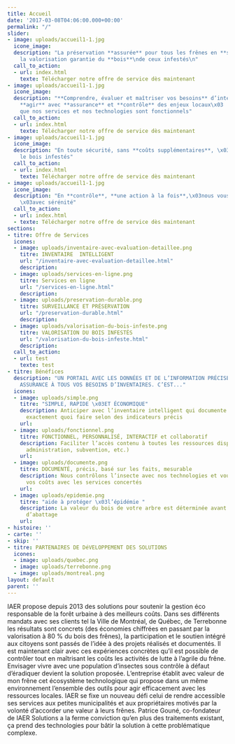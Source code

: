 ```yaml
---
title: Accueil
date: '2017-03-08T04:06:00.000+00:00'
permalink: "/"
slider:
- image: uploads/accueil1-1.jpg
  icone_image: 
  description: "La préservation **assurée** pour tous les frênes en **santé** \x03et
    la valorisation garantie du **bois**\nde ceux infestés\n"
  call_to_action:
  - url: index.html
    texte: Télécharger notre offre de service dès maintenant
- image: uploads/accueil1-1.jpg
  icone_image: 
  description: "**Comprendre, évaluer et maîtriser vos besoins** d’intervention \nPlanifier,
    **agir** avec **assurance** et **contrôle** des enjeux locaux\x03   \n\n\nParce
    que nos services et nos technologies sont fonctionnels"
  call_to_action:
  - url: index.html
    texte: Télécharger notre offre de service dès maintenant
- image: uploads/accueil1-1.jpg
  icone_image: 
  description: "En toute sécurité, sans **coûts supplémentaires**, \x03\n\nvaloriser
    le bois infestés"
  call_to_action:
  - url: index.html
    texte: Télécharger notre offre de service dès maintenant
- image: uploads/accueil1-1.jpg
  icone_image: 
  description: "En **contrôle**, **une action à la fois**,\x03nous vous **accompagnons**
    \x03avec sérénité"
  call_to_action:
  - url: index.html
  - texte: Télécharger notre offre de service dès maintenant
sections:
- titre: Offre de Services
  icones:
  - image: uploads/inventaire-avec-evaluation-detaillee.png
    titre: INVENTAIRE  INTELLIGENT
    url: "/inventaire-avec-evaluation-detaillee.html"
    description: 
  - image: uploads/services-en-ligne.png
    titre: Services en ligne
    url: "/services-en-ligne.html"
    description: 
  - image: uploads/preservation-durable.png
    titre: SURVEILLANCE ET PRÉSERVATION
    url: "/preservation-durable.html"
    description: 
  - image: uploads/valorisation-du-bois-infeste.png
    titre: VALORISATION DU BOIS INFESTÉS
    url: "/valorisation-du-bois-infeste.html"
    description: 
  call_to_action:
  - url: test
    texte: test
- titre: Bénéfices
  description: "UN PORTAIL AVEC LES DONNÉES ET DE L’INFORMATION PRÉCISE POUR RÉPONDRE\x03AVEC
    ASSURANCE À TOUS VOS BESOINS D’INVENTAIRES. C’EST..."
  icones:
  - image: uploads/simple.png
    titre: "SIMPLE, RAPIDE \x03ET ÉCONOMIQUE"
    description: Anticiper avec l’inventaire intelligent qui documente et précise
      exactement quoi faire selon des indicateurs précis
    url: 
  - image: uploads/fonctionnel.png
    titre: FONCTIONNEL, PERSONNALISÉ, INTERACTIF et collaboratif
    description: Faciliter l’accès contenu à toutes les ressources disponibles (professionnels,
      administration, subvention, etc.)
    url: 
  - image: uploads/documente.png
    titre: DOCUMENTÉ, précis, basé sur les faits, mesurable
    description: Nous contrôlons l’insecte avec nos technologies et vous maîtrisez
      vos coûts avec les services concertés
    url: 
  - image: uploads/epidemie.png
    titre: "aide à protéger \x03l’épidémie "
    description: La valeur du bois de votre arbre est déterminée avant les travaux
      d’abattage
    url: 
- histoire: ''
- carte: ''
- skip: ''
- titre: PARTENAIRES DE DéVELOPPEMENT DES SOLUTIONS
  icones:
  - image: uploads/quebec.png
  - image: uploads/terrebonne.png
  - image: uploads/montreal.png
layout: default
parent: ''
---
```


IAER propose depuis 2013 des solutions pour soutenir la gestion éco responsable de la forêt urbaine à des meilleurs coûts. Dans ses différents mandats avec ses clients tel la Ville de Montréal, de Québec, de Terrebonne les résultats sont concrets (des économies chiffrées en passant par la valorisation à 80 % du bois des frênes), la participation et le soutien intégré aux citoyens sont passés de l’idée à des projets réalisés et documentés. Il est maintenant clair avec ces expériences concrètes qu’il est possible de contrôler tout en maîtrisant les coûts les activités de lutte à l’agrile du frêne. Envisager vivre avec une population d’insectes sous contrôle à défaut d’éradiquer devient la solution proposée. L’entreprise établit avec valeur de mon frêne cet écosystème technologique qui propose dans un même environnement l’ensemble des outils pour agir efficacement avec les ressources locales. IAER se fixe un nouveau défi celui de rendre accessible ses services aux petites municipalités et aux propriétaires motivés par la volonté d’accorder une valeur à leurs frênes. Patrice Gouné, co-fondateur de IAER Solutions a la ferme conviction qu’en plus des traitements existant, ça prend des technologies pour bâtir la solution à cette problématique complexe.